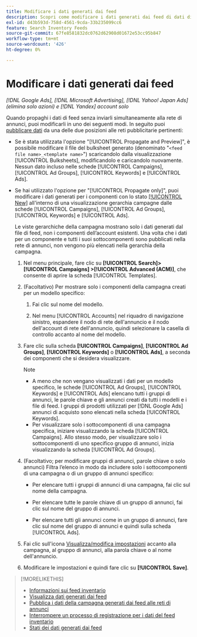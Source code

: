 ```yaml
---
title: Modificare i dati generati dai feed
description: Scopri come modificare i dati generati dai feed di dati di inventario.
exl-id: d43b593d-758d-4561-9cda-33b235099cc6
feature: Search Inventory Feeds
source-git-commit: 67fe8581832dc0762d62908d01672e53cc95b847
workflow-type: tm+mt
source-wordcount: '426'
ht-degree: 0%

---
```


# Modificare i dati generati dai feed

*[!DNL Google Ads], [!DNL Microsoft Advertising], [!DNL Yahoo! Japan Ads] (elimina solo azioni) e [!DNL Yandex] account solo*

Quando propaghi i dati di feed senza inviarli simultaneamente alla rete di annunci, puoi modificarli in uno dei seguenti modi. In seguito puoi [pubblicare dati](propagated-data-post.md) da una delle due posizioni alle reti pubblicitarie pertinenti:

* Se è stata utilizzata l&#39;opzione &quot;[!UICONTROL Propagate and Preview]&quot;, è possibile modificare il file del bulksheet generato (denominato &quot;`<feed file name>_<template name>`&quot;) scaricandolo dalla visualizzazione [!UICONTROL Bulksheets], modificandolo e caricandolo nuovamente. Nessun dato incluso nelle schede [!UICONTROL Campaigns], [!UICONTROL Ad Groups], [!UICONTROL Keywords] e [!UICONTROL Ads].

* Se hai utilizzato l&#39;opzione per &quot;[!UICONTROL Propagate only]&quot;, puoi modificare i dati generati per i componenti con lo stato [[!UICONTROL New]](propagated-data-status.md) all&#39;interno di una visualizzazione gerarchia campagne dalle schede [!UICONTROL Campaigns], [!UICONTROL Ad Groups], [!UICONTROL Keywords] e [!UICONTROL Ads].

  Le viste gerarchiche della campagna mostrano solo i dati generati dal file di feed, non i componenti dell’account esistenti. Una volta che i dati per un componente e tutti i suoi sottocomponenti sono pubblicati nella rete di annunci, non vengono più elencati nella gerarchia della campagna.

   1. Nel menu principale, fare clic su **[!UICONTROL Search]> [!UICONTROL Campaigns] >[!UICONTROL Advanced (ACM)]**, che consente di aprire la scheda [!UICONTROL Templates].

   1. (Facoltativo) Per mostrare solo i componenti della campagna creati per un modello specifico:

      1. Fai clic sul nome del modello.

      1. Nel menu [!UICONTROL Accounts] nel riquadro di navigazione sinistro, espandere il nodo di rete dell&#39;annuncio e il nodo dell&#39;account di rete dell&#39;annuncio, quindi selezionare la casella di controllo accanto al nome del modello.

   1. Fare clic sulla scheda **[!UICONTROL Campaigns]**, **[!UICONTROL Ad Groups]**, **[!UICONTROL Keywords]** o **[!UICONTROL Ads]**, a seconda dei componenti che si desidera visualizzare.

      >[!NOTE]
      >
      >* A meno che non vengano visualizzati i dati per un modello specifico, le schede [!UICONTROL Ad Groups], [!UICONTROL Keywords] e [!UICONTROL Ads] elencano tutti i gruppi di annunci, le parole chiave e gli annunci creati da tutti i modelli e i file di feed. I gruppi di prodotti utilizzati per [!DNL Google Ads] annunci di acquisto sono elencati nella scheda [!UICONTROL Keywords].
      >* Per visualizzare solo i sottocomponenti di una campagna specifica, iniziare visualizzando la scheda [!UICONTROL Campaigns]. Allo stesso modo, per visualizzare solo i sottocomponenti di uno specifico gruppo di annunci, inizia visualizzando la scheda [!UICONTROL Ad Groups].

   1. (Facoltativo; per modificare gruppi di annunci, parole chiave o solo annunci) Filtra l’elenco in modo da includere solo i sottocomponenti di una campagna o di un gruppo di annunci specifico:

      * Per elencare tutti i gruppi di annunci di una campagna, fai clic sul nome della campagna.

      * Per elencare tutte le parole chiave di un gruppo di annunci, fai clic sul nome del gruppo di annunci.

      * Per elencare tutti gli annunci come in un gruppo di annunci, fare clic sul nome del gruppo di annunci e quindi sulla scheda [!UICONTROL Ads].

   1. Fai clic sull&#39;icona [Visualizza/modifica impostazioni](/help/search-social-commerce/assets/settings.png "Icona Visualizza/Modifica impostazioni") accanto alla campagna, al gruppo di annunci, alla parola chiave o al nome dell&#39;annuncio.

   1. Modificare le impostazioni e quindi fare clic su **[!UICONTROL Save]**.

>[!MORELIKETHIS]
>
>* [Informazioni sui feed inventario](inventory-feeds-about.md)
>* [Visualizza dati generati dai feed](propagated-data-view.md)
>* [Pubblica i dati della campagna generati dai feed alle reti di annunci](propagated-data-post.md)
>* [Interrompere un processo di registrazione per i dati del feed inventario](stop-job.md)
>* [Stati dei dati generati dai feed](propagated-data-status.md)
